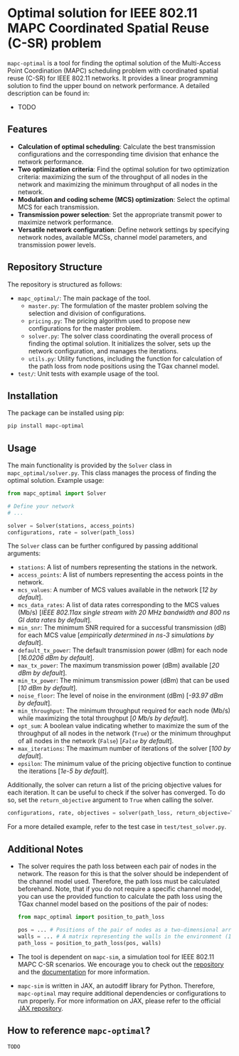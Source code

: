 # Optimal solution for IEEE 802.11 MAPC Coordinated Spatial Reuse (C-SR) problem

`mapc-optimal` is a tool for finding the optimal solution of the Multi-Access Point Coordination (MAPC) scheduling 
problem with coordinated spatial reuse (C-SR) for IEEE 802.11 networks. It provides a linear programming solution to 
find the upper bound on network performance. A detailed description can be found in:

- TODO

## Features

- **Calculation of optimal scheduling**: Calculate the best transmission configurations and the corresponding time 
  division that enhance the network performance.
- **Two optimization criteria**: Find the optimal solution for two optimization criteria: maximizing the sum of the 
  throughput of all nodes in the network and maximizing the minimum throughput of all nodes in the network.
- **Modulation and coding scheme (MCS) optimization**: Select the optimal MCS for each transmission.
- **Transmission power selection**: Set the appropriate transmit power to maximize network performance.
- **Versatile network configuration**: Define network settings by specifying network nodes, available MCSs, channel 
  model parameters, and transmission power levels.

## Repository Structure

The repository is structured as follows:

- `mapc_optimal/`: The main package of the tool.
  - `master.py`: The formulation of the master problem solving the selection and division of configurations.
  - `pricing.py`: The pricing algorithm used to propose new configurations for the master problem.
  - `solver.py`: The solver class coordinating the overall process of finding the optimal solution. It initializes the 
     solver, sets up the network configuration, and manages the iterations.
  - `utils.py`: Utility functions, including the function for calculation of the path loss from node positions using 
    the TGax channel model.
- `test/`: Unit tests with example usage of the tool.

## Installation

The package can be installed using pip:

```bash
pip install mapc-optimal
```

## Usage

The main functionality is provided by the `Solver` class in `mapc_optimal/solver.py`. This class manages the process of 
finding the optimal solution. Example usage:

```python
from mapc_optimal import Solver

# Define your network
# ...

solver = Solver(stations, access_points)
configurations, rate = solver(path_loss)
```

The `Solver` class can be further configured by passing additional arguments:

- `stations`: A list of numbers representing the stations in the network.
- `access_points`: A list of numbers representing the access points in the network.
- `mcs_values`: A number of MCS values available in the network [*12 by default*].
- `mcs_data_rates`: A list of data rates corresponding to the MCS values (Mb/s) [*IEEE 802.11ax single stream with 20 
  MHz bandwidth and 800 ns GI data rates by default*].
- `min_snr`: The minimum SNR required for a successful transmission (dB) for each MCS value [*empirically determined 
  in ns-3 simulations by default*].
- `default_tx_power`: The default transmission power (dBm) for each node [*16.0206 dBm by default*].
- `max_tx_power`: The maximum transmission power (dBm) available [*20 dBm by default*].
- `min_tx_power`: The minimum transmission power (dBm) that can be used [*10 dBm by default*].
- `noise_floor`: The level of noise in the environment (dBm) [*-93.97 dBm by default*].
- `min_throughput`: The minimum throughput required for each node (Mb/s) while maximizing the total throughput 
  [*0 Mb/s by default*].
- `opt_sum`: A boolean value indicating whether to maximize the sum of the throughput of all nodes in the network 
  (`True`) or the minimum throughput of all nodes in the network (`False`) [*`False` by default*].
- `max_iterations`: The maximum number of iterations of the solver [*100 by default*].
- `epsilon`: The minimum value of the pricing objective function to continue the iterations [*1e-5 by default*].

Additionally, the solver can return a list of the pricing objective values for each iteration. It can be useful to 
check if the solver has converged. To do so, set the `return_objective` argument to `True` when calling the solver.

```python
configurations, rate, objectives = solver(path_loss, return_objective=True)
```

For a more detailed example, refer to the test case in `test/test_solver.py`.

## Additional Notes

- The solver requires the path loss between each pair of nodes in the network. The reason for this is that the solver 
  should be independent of the channel model used. Therefore, the path loss must be calculated beforehand. Note, that 
  if you do not require a specific channel model, you can use the provided function to calculate the path loss 
  using the TGax channel model based on the positions of the pair of nodes:
     
    ```python
    from mapc_optimal import position_to_path_loss
  
    pos = ... # Positions of the pair of nodes as a two-dimensional array of x and y coordinates
    walls = ... # A matrix representing the walls in the environment (1 - wall, 0 - no wall between nodes)
    path_loss = position_to_path_loss(pos, walls)
    ```
- The tool is dependent on `mapc-sim`, a simulation tool for IEEE 802.11 MAPC C-SR scenarios. We encourage you to 
  check out the [repository](https://github.com/ml4wifi-devs/mapc-sim) and the [documentation](...) for more information.
- `mapc-sim` is written in JAX, an autodiff library for Python. Therefore, `mapc-optimal` may require additional 
  dependencies or configurations to run properly. For more information on JAX, please refer to the official [JAX repository](https://jax.readthedocs.io/en/latest/).

## How to reference `mapc-optimal`?

```
TODO
```
